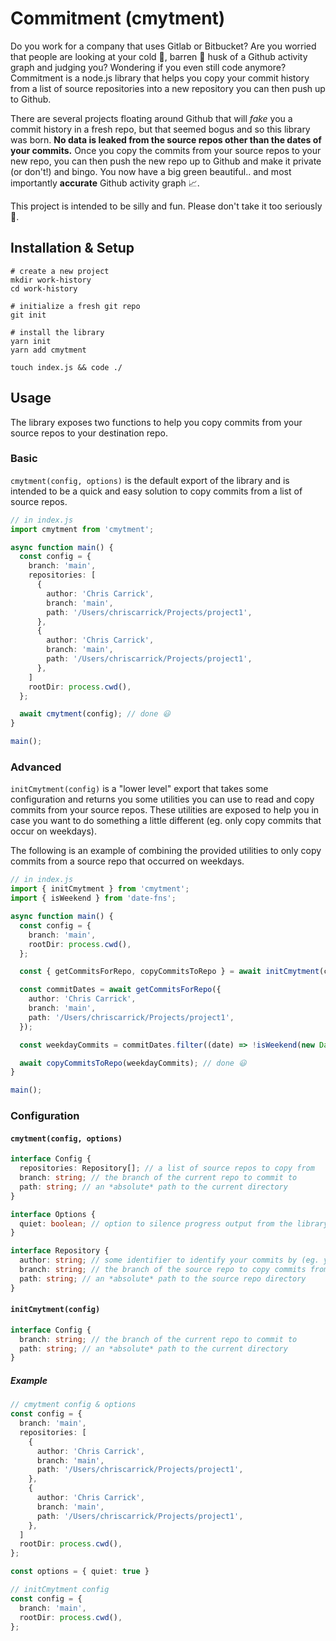 # Commitment (cmytment)

Do you work for a company that uses Gitlab or Bitbucket? Are you worried that people are looking at your cold 🥶, barren 🌵 husk of a Github activity graph and judging you? Wondering if you even still code anymore? Commitment is a node.js library that helps you copy your commit history from a list of source repositories into a new repository you can then push up to Github.

There are several projects floating around Github that will _fake_ you a commit history in a fresh repo, but that seemed bogus and so this library was born. **No data is leaked from the source repos other than the dates of your commits.** Once you copy the commits from your source repos to your new repo, you can then push the new repo up to Github and make it private (or don't!) and bingo. You now have a big green beautiful.. and most importantly **accurate** Github activity graph 📈.

This project is intended to be silly and fun. Please don't take it too seriously 👋.

## Installation & Setup

```
# create a new project
mkdir work-history
cd work-history

# initialize a fresh git repo
git init

# install the library
yarn init
yarn add cmytment

touch index.js && code ./
```

## Usage

The library exposes two functions to help you copy commits from your source repos to your destination repo.

### Basic

`cmytment(config, options)` is the default export of the library and is intended to be a quick and easy solution to copy commits from a list of source repos.

```typescript
// in index.js
import cmytment from 'cmytment';

async function main() {
  const config = {
    branch: 'main',
    repositories: [
      {
        author: 'Chris Carrick',
        branch: 'main',
        path: '/Users/chriscarrick/Projects/project1',
      },
      {
        author: 'Chris Carrick',
        branch: 'main',
        path: '/Users/chriscarrick/Projects/project1',
      },
    ]
    rootDir: process.cwd(),
  };

  await cmytment(config); // done 😃
}

main();
```

### Advanced

`initCmytment(config)` is a "lower level" export that takes some configuration and returns you some utilities you can use to read and copy commits from your source repos. These utilities are exposed to help you in case you want to do something a little different (eg. only copy commits that occur on weekdays).

The following is an example of combining the provided utilities to only copy commits from a source repo that occurred on weekdays.

```typescript
// in index.js
import { initCmytment } from 'cmytment';
import { isWeekend } from 'date-fns';

async function main() {
  const config = {
    branch: 'main',
    rootDir: process.cwd(),
  };

  const { getCommitsForRepo, copyCommitsToRepo } = await initCmytment(config);

  const commitDates = await getCommitsForRepo({
    author: 'Chris Carrick',
    branch: 'main',
    path: '/Users/chriscarrick/Projects/project1',
  });

  const weekdayCommits = commitDates.filter((date) => !isWeekend(new Date(date)));

  await copyCommitsToRepo(weekdayCommits); // done 😃
}

main();
```

### Configuration

#### `cmytment(config, options)`

```typescript
interface Config {
  repositories: Repository[]; // a list of source repos to copy from
  branch: string; // the branch of the current repo to commit to
  path: string; // an *absolute* path to the current directory
}

interface Options {
  quiet: boolean; // option to silence progress output from the library
}

interface Repository {
  author: string; // some identifier to identify your commits by (eg. your name or email)
  branch: string; // the branch of the source repo to copy commits from
  path: string; // an *absolute* path to the source repo directory
}
```

#### `initCmytment(config)`

```typescript
interface Config {
  branch: string; // the branch of the current repo to commit to
  path: string; // an *absolute* path to the current directory
}
```

##### Example

```typescript
// cmytment config & options
const config = {
  branch: 'main',
  repositories: [
    {
      author: 'Chris Carrick',
      branch: 'main',
      path: '/Users/chriscarrick/Projects/project1',
    },
    {
      author: 'Chris Carrick',
      branch: 'main',
      path: '/Users/chriscarrick/Projects/project1',
    },
  ]
  rootDir: process.cwd(),
};

const options = { quiet: true }

// initCmytment config
const config = {
  branch: 'main',
  rootDir: process.cwd(),
};
```
